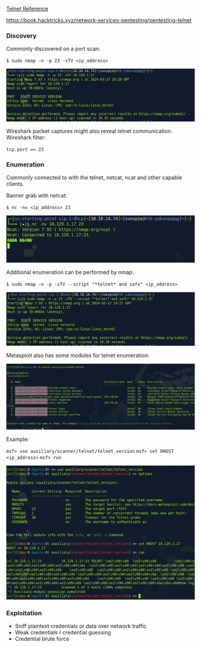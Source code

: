 [Telnet Reference](../Reference/Networking/Protocols/Telnet.md)

https://book.hacktricks.xyz/network-services-pentesting/pentesting-telnet

### Discovery
Commonly discovered on a port scan:

`$ sudo nmap -n -p 23 -sTV <ip_address>`

![Pasted image 20240327152146](attachments/Pasted%20image%2020240327152146.png)

Wireshark packet captures might also reveal telnet communication. Wireshark filter:

`tcp.port == 23`

### Enumeration
Commonly connected to with the telnet, netcat, ncat and other capable clients.

Banner grab with netcat:

`$ nc -nv <ip_address> 23`

![Pasted image 20240327152508](attachments/Pasted%20image%2020240327152508.png)

Additional enumeration can be performed by nmap:

`$ sudo nmap -n -p -sTV --script "*telnet* and safe" <ip_address>`

![Pasted image 20240327153104](attachments/Pasted%20image%2020240327153104.png)

Metasploit also has some modules for telnet enumeration:

![Pasted image 20240327154131|1000](attachments/Pasted%20image%2020240327154131.png)

Example:

`msf> use auxiliary/scanner/telnet/telnet_version`
`msf> set RHOST <ip_address>`
`msf> run`

![Pasted image 20240327154337](attachments/Pasted%20image%2020240327154337.png)

### Exploitation
- Sniff plaintext credentials or data over network traffic
- Weak credentials / credential guessing
- Credential brute force